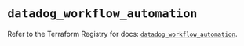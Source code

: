 # `datadog_workflow_automation`

Refer to the Terraform Registry for docs: [`datadog_workflow_automation`](https://registry.terraform.io/providers/datadog/datadog/3.68.0/docs/resources/workflow_automation).
